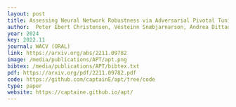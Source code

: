 ```yaml
--- 
layout: post
title: Assessing Neural Network Robustness via Adversarial Pivotal Tuning
author:  Peter Ebert Christensen, Vésteinn Snæbjarnarson, Andrea Dittadi, Serge Belongie, Sagie Benaim
year: 2024
key: 2022.11
journal: WACV (ORAL)
link: https://arxiv.org/abs/2211.09782
image: /media/publications/APT/apt.png
bibtex: /media/publications/APT/bibtex.txt
pdf: https://arxiv.org/pdf/2211.09782.pdf
code: https://github.com/captainE/apt/tree/code
type: paper
website: https://captaine.github.io/apt/
---
```

